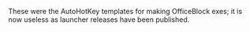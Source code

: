 These were the AutoHotKey templates for making OfficeBlock exes; it is now useless as launcher releases have been published.

